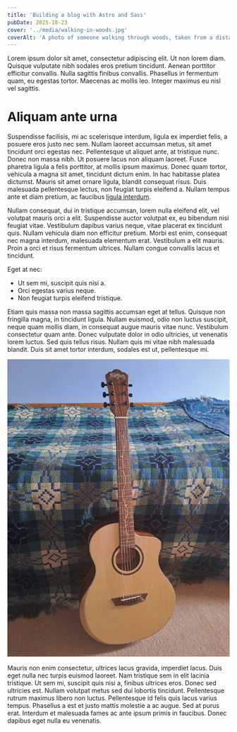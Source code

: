 ```yaml
---
title: 'Building a blog with Astro and Sass'
pubDate: 2025-10-23
cover: '../media/walking-in-woods.jpg'
coverAlt: 'A photo of someone walking through woods, taken from a distance behind. There are bright green and yellow leaves.'
---
```


Lorem ipsum dolor sit amet, consectetur adipiscing elit. Ut non lorem diam. Quisque vulputate nibh sodales eros pretium tincidunt. Aenean porttitor efficitur convallis. Nulla sagittis finibus convallis. Phasellus in fermentum quam, eu egestas tortor. Maecenas ac mollis leo. Integer maximus eu nisl vel sagittis.

# Aliquam ante urna

Suspendisse facilisis, mi ac scelerisque interdum, ligula ex imperdiet felis, a posuere eros justo nec sem. Nullam laoreet accumsan metus, sit amet tincidunt orci egestas nec. Pellentesque ut aliquet ante, at tristique nunc. Donec non massa nibh. Ut posuere lacus non aliquam laoreet. Fusce pharetra ligula a felis porttitor, at mollis ipsum maximus. Donec quam tortor, vehicula a magna sit amet, tincidunt dictum enim. In hac habitasse platea dictumst. Mauris sit amet ornare ligula, blandit consequat risus. Duis malesuada pellentesque lectus, non feugiat turpis eleifend a. Nullam tempus ante et diam pretium, ac faucibus [ligula interdum](https://bbc.co.uk).

Nullam consequat, dui in tristique accumsan, lorem nulla eleifend elit, vel volutpat mauris orci a elit. Suspendisse auctor volutpat ex, eu bibendum nisi feugiat vitae. Vestibulum dapibus varius neque, vitae placerat ex tincidunt quis. Nullam vehicula diam non efficitur pretium. Morbi est enim, consequat nec magna interdum, malesuada elementum erat. Vestibulum a elit mauris. Proin a orci et risus fermentum ultrices. Nullam congue convallis lacus et tincidunt.

Eget at nec:

- Ut sem mi, suscipit quis nisi a.
- Orci egestas varius neque.
- Non feugiat turpis eleifend tristique.

Etiam quis massa non massa sagittis accumsan eget at tellus. Quisque non fringilla magna, in tincidunt ligula. Nullam euismod, odio non luctus suscipit, neque quam mollis diam, in consequat augue mauris vitae nunc. Vestibulum consectetur quam ante. Donec vulputate dolor in odio ultricies, ut venenatis lorem luctus. Sed quis tellus risus. Nullam quis mi vitae nibh malesuada blandit. Duis sit amet tortor interdum, sodales est ut, pellentesque mi.

![An acoustic guitar leaning against a bed with a complex tiling pattern.](../media/acoustic-guitar.jpg)

Mauris non enim consectetur, ultrices lacus gravida, imperdiet lacus. Duis eget nulla nec turpis euismod laoreet. Nam tristique sem in elit lacinia tristique. Ut sem mi, suscipit quis nisi a, finibus ultrices eros. Donec sed ultricies est. Nullam volutpat metus sed dui lobortis tincidunt. Pellentesque rutrum maximus libero non luctus. Pellentesque id felis quis lacus varius tempus. Phasellus a est et justo mattis molestie a ac augue. Sed at purus erat. Interdum et malesuada fames ac ante ipsum primis in faucibus. Donec dapibus eget nulla eu venenatis. 
